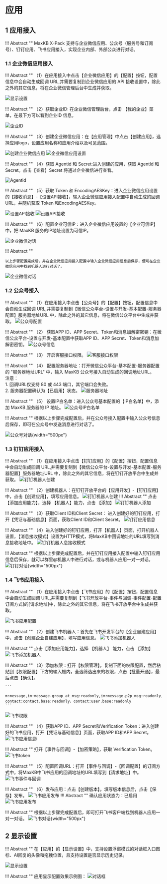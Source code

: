 # 应用

## 1 应用接入

!!! Abstract "" 
    MaxKB X-Pack 支持与企业微信应用、公众号（服务号和订阅号）、钉钉应用、飞书应用接入，实现企业内部、外部公众进行对话。
    
### 1.1 企业微信应用接入

!!! Abstract ""
    （1）在应用接入中点击【企业微信应用】的【配置】按钮，配置信息中会自动生成回调 URL,并需要复制到企业微信应用的 API 接收设置中，除此之外的其它信息，将在企业微信管理后台中生成并获取。 

![显示设置](../../img/app/ent_wechat_setting.png)

!!! Abstract ""
    （2）获取企业ID: 在企业微信管理后台，点击 【我的企业】菜单，在最下方可以看到企业ID 信息。

![企业ID](../../img/app/enterprise_id.png)

!!! Abstract "" 
    （3）创建企业微信应用：在【应用管理】中点击【创建应用】，选择应用logo，设置应用名称和应用介绍以及可见范围。

![创建企业微信应用](../../img/app/create_robot.png)
![企业微信应用设置](../../img/app/robot_info.png)

!!! Abstract ""
    （4）获取 Agentid 和 Secret:进入创建的应用，获取 AgentId 和 Secret。点击【查看】Secret 将通过企业微信进行查看。 

![Agentid](../../img/app/Agentid.png)

!!! Abstract ""
    （5）获取 Token 和 EncodingAESKey：进入企业微信应用设置的【接收消息】-【设置API接收】，输入企业微信应用接入配置中自动生成的回调 URL，并随机获取 Token 和EncodingAESKey。

![设置API接收](../../img/app/recmsg_api.png)
![设置API接收](../../img/app/recmsg_api_setting.png)

!!! Abstract ""
    （6）配置企业可信IP：进入企业微信应用设置的【企业可信IP】中，把 MaxKB 服务的IP地址设置为可信IP。

![企业微信对话](../../img/app/creditable_ip.png)  

!!! Abstract "" 

    以上步骤配置完成后，并在企业微信应用接入配置中输入企业微信应用信息后保存，便可在企业微信应用中找到机器人进行对话了。

![企业微信对话](../../img/app/enter_wechat_dialog.png)


### 1.2 公众号接入

!!! Abstract "" 
    （1）在应用接入中点击【公众号】的【配置】按钮，配置信息中会自动生成回调 URL,并需要复制到【微信公众平台-设置与开发-基本配置-服务器配置】服务器地址URL 中，除此之外的其它信息，将在微信公众平台中生成并获取。
![公众号配置](../../img/app/public_account_setting.png)

!!! Abstract "" 
    （2） 获取APP ID、APP Secret、Token和消息加解密密钥：在微信公众平台-设置与开发-基本配置中获取APP ID、APP Secret、Token和消息加解密密钥。
![公众号信息](../../img/app/public_account_info.png)

!!! Abstract "" 
    （3） 开启客服接口权限。
![客服接口权限](../../img/app/client_api_auth.png)

!!! Abstract "" 
    （4） 配置服务器地址：打开微信公众平台-基本配置-服务器配置的 "服务器地址URL" 中，输入 MaxKB 公众号接入自动生成的回调地址URL。</br>
    注意：</br>
    1. 回调URL仅支持 80 或 443 端口，其它端口会失败。</br>
    2. 服务器配置确认为【已启用】状态。
![服务器地址](../../img/app/public_account_url.png)

!!! Abstract "" 
    （5） 设置IP白名单：进入公众号基本配置的【IP白名单】中，添加 MaxKB 服务器的 IP 地址。
![公众号IP白名单](../../img/app/public_account_ip.png)

!!! Abstract "" 
    根据以上步骤完成配置后，并在公众号接入配置中输入公众号信息后保存，即可在公众号中发送消息进行对话了。

![公众号对话](../../img/app/public_account_dialog.jpeg){width="500px"}


### 1.3 钉钉应用接入

!!! Abstract ""
    （1）在应用接入中点击【钉钉应用】的【配置】按钮，配置信息中会自动生成回调 URL,并需要复制到【微信公众平台-设置与开发-基本配置-服务器配置】服务器地址URL 中，除此之外的其它信息，将在钉钉开放平台中生成并获取。
![钉钉机器人创建](../../img/app/dingding_setting.png)

!!! Abstract ""
    （2）创建机器人：在钉钉开放平台的【应用开发】-【钉钉应用】中，点击【创建应用】，填写应用信息。
![钉钉机器人创建](../../img/app/dingding_robot_create.png)
!!! Abstract ""
    点击【添加应用能力】，选择 【机器人】能力，点击 【添加】
![钉钉机器人添加](../../img/app/dingding_robot_add.png)

!!! Abstract ""
    （3）获取Client ID和Client Secret： 进入创建好的钉钉应用，打开【凭证与基础信息】页面，获取Client ID和Client Secret。
![钉钉应用信息](../../img/app/dingding_info.png)

!!! Abstract ""
    （4）进入创建好的钉钉应用，打开【机器人】页面，打开机器人设置，【消息接收模式】设置为HTTP模式，将MaxKB中回调地址的URL填写到消息接收地址中。
![钉钉机器人息接收模式](../../img/app/dingding_msg_recvmode.png)

!!! Abstract ""
    根据以上步骤完成配置后，并在钉钉应用接入配置中输入钉钉应用信息后保存，就可以群里@机器人中进行对话，或与机器人应用一对一对话。
![钉钉对话](../../img/app/dingding_dialog.jpeg){width="500px"}

### 1.4 飞书应用接入

!!! Abstract ""
    （1）在应用接入中点击【飞书应用】的【配置】按钮，配置信息中会自动生成回调 URL,并需要复制到【飞书开放平台-事件与回调-事件配置-配置订阅方式]的[请求地址]中，除此之外的其它信息，将在飞书开放平台中生成并获取。

![飞书应用配置](../../img/app/feishu_setting.png)

!!! Abstract ""
    （2）创建飞书机器人：首先在飞书开发平台的【企业自建应用】中，点击【创建企业自建应用】，填写应用信息。
![飞书添加机器人](../../img/app/feishu_create_app.png)

!!! Abstract ""
    点击【添加应用能力】，选择 【机器人】 能力，点击 【添加】
![飞书添加机器人](../../img/app/feishu_add_robot.png)

!!! Abstract ""
    （3）添加权限：打开【权限管理】，复制下面的权限配置，然后粘贴到【权限配置】下方的输入框内，全选筛选出来的权限，点击【批量开通】，最后点击【确认】。


    ```
     m:message,im:message.group_at_msg:readonly,im:message.p2p_msg:readonly,im:message:send_as_bot,im:resource, contact:contact.base:readonly，contact:user.base:readonly
    ```


![飞书权限](../../img/app/feishu_app_auth.png)

!!! Abstract ""
    （4）获取APP ID、APP Secret和Verification Token：进入创建好的飞书应用，打开【凭证与基础信息】页面，获取APP ID和APP Secret。
![飞书应用信息i](../../img/app/feishu_app_info.png)


!!! Abstract ""
    打开【事件与回调】-【加密策略】，获取 Verification Token。
![飞书token](../../img/app/feishu_verify_token.png)


!!! Abstract ""
    （5）配置回调URL：打开【事件与回调】-【回调配置】的订阅方式中，将MaxKB中飞书应用的回调地址的URL填写到【请求地址】中。
![飞书事件与回调](../../img/app/feishu_callback.png)

!!! Abstract ""
    （6）发布应用：点击【创建版本】，填写版本信息后，点击【保存】发布。
![飞书应用发布](../../img/app/feishu_app_release.png)
!!! Abstract ""
    确认应用状态为：已启用
![飞书应用发布](../../img/app/feishu_app_enabled.png)

!!! Abstract ""
    根据以上步骤完成配置后，即可打开飞书客户端找到机器人应用一对一对话。
![飞书对话](../../img/app/feishu_dialog.jpeg){width="500px"}

## 2 显示设置

!!! Abstract "" 
    在【应用】的【显示设置】中，支持设置浮窗模式的对话框入口图标、AI回复的头像和拖拽位置，且支持设置是否显示历史记录。

![显示设置](../../img/app/view_setting.png)

!!! Abstract "" 
    应用显示配置效果示例图：
![对话框](../../img/app/app_fuchuang.jpg)